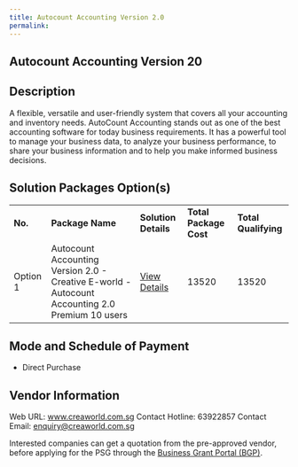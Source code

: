 ```yaml
---
title: Autocount Accounting Version 2.0
permalink: 
---
```


## Autocount Accounting Version 20

## Description

A flexible, versatile and user-friendly system that covers all your accounting and inventory needs.
AutoCount Accounting stands out as one of the best accounting software for today business requirements. It has a powerful tool to manage your business data, to analyze your business performance, to share your business information and to help you make informed business decisions.

## Solution Packages Option(s)

<table>
<tr>
<td><b>No.</b></td>
<td><b>Package Name</b></td>
<td><b>Solution Details</b></td>
<td><b>Total Package Cost</b></td>
<td><b>Total Qualifying</b></td>
</tr>
<tr>
<td>Option 1</td>
<td>Autocount Accounting Version 2.0 - Creative E-world - Autocount Accounting 2.0 Premium 10 users</td>
<td><a href='https://www.gobusiness.gov.sg/images/psg/Creative_E-World_Autocount_20210280_Annex_3_Part_5.pdf'>View Details</a></td>
<td>13520</td>
<td>13520</td>
</tr>
</table>

## Mode and Schedule of Payment

 - Direct Purchase

## Vendor Information

 Web URL: www.creaworld.com.sg 
Contact Hotline: 63922857 
Contact Email: enquiry@creaworld.com.sg 


Interested companies can get a quotation from the pre-approved vendor, before applying for the PSG through the <a href='https://www.businessgrants.gov.sg/'>Business Grant Portal (BGP)</a>.
